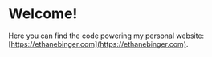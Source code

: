 # Welcome!
Here you can find the code powering my personal website: [https://ethanebinger.com](https://ethanebinger.com).
